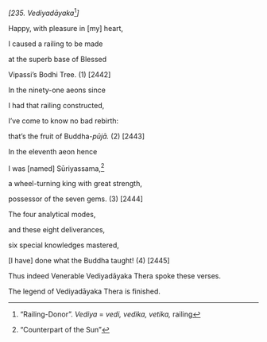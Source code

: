 *\[235. Vediyadāyaka*[^1]*\]*

Happy, with pleasure in \[my\] heart,

I caused a railing to be made

at the superb base of Blessed

Vipassi’s Bodhi Tree. (1) \[2442\]

In the ninety-one aeons since

I had that railing constructed,

I’ve come to know no bad rebirth:

that’s the fruit of Buddha-*pūjā.* (2) \[2443\]

In the eleventh aeon hence

I was \[named\] Sūriyassama,[^2]

a wheel-turning king with great strength,

possessor of the seven gems. (3) \[2444\]

The four analytical modes,

and these eight deliverances,

six special knowledges mastered,

\[I have\] done what the Buddha taught! (4) \[2445\]

Thus indeed Venerable Vediyadāyaka Thera spoke these verses.

The legend of Vediyadāyaka Thera is finished.

[^1]: “Railing-Donor”. *Vediya* = *vedi, vedika, vetika,* railing

[^2]: “Counterpart of the Sun”
